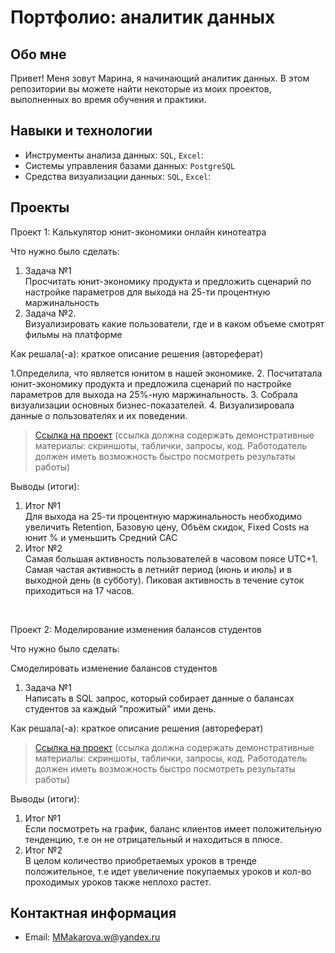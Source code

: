 # Портфолио: аналитик данных

## Обо мне 

Привет! Меня зовут Марина, я начинающий аналитик данных. 
В этом репозитории вы можете найти некоторые из моих проектов, выполненных во время обучения и практики.
<br>

## Навыки и технологии
- Инструменты анализа данных: ``SQL``, ``Excel``: 
- Системы управления базами данных: ``PostgreSQL``
- Средства визуализации данных: ``SQL``, ``Excel``: 



## Проекты
<p> Проект 1: Калькулятор юнит-экономики онлайн кинотеатра </p>
<p>Что нужно было сделать:
<ol>
  <li>Задача №1</li> Просчитать юнит-экономику продукта и предложить сценарий по настройке параметров для выхода на 25-ти процентную маржинальность
  <li>Задача №2.</li> Визуализировать какие пользователи, где и в каком объеме смотрят фильмы на платформе
</ol>

<p>Как решала(-а): краткое описание решения (автореферат)<p> 
1.Определила, что является юнитом в нашей экономике.
2. Посчитатала юнит-экономику продукта и предложила сценарий по настройке параметров для выхода на 25%-ную маржинальность.
3. Собрала визуализации основных бизнес-показателей.
4. Визуализировала данные о пользователях и их поведении.


> <a href="https://docs.google.com/spreadsheets/d/1gKYrY0HdrZGlQa8OU5qJw0czIXuDzESC/edit?usp=share_link&ouid=102929763184839150991&rtpof=true&sd=true">Ссылка на проект</a>
  (ссылка должна содержать демонстративные материалы: скриншоты, таблички, запросы, код. Работодатель должен иметь возможность быстро посмотреть результаты работы)

<p>Выводы (итоги):<p>
<ol>
  <li>Итог №1</li> Для выхода на 25-ти процентную маржинальность необходимо увеличить Retention, Базовую цену, Объём скидок, Fixed Costs на юнит % и уменьшить Средний CAC
  <li>Итог №2</li> Самая большая активность пользователей в часовом поясе UTC+1. Самая частая активность в летнийт период (июнь и июль) и в выходной день (в субботу). Пиковая активность в течение суток приходиться на 17 часов.
</ol>
<br> 

<p>Проект 2: Моделирование изменения балансов студентов</p> 
<p>Что нужно было сделать:<p>Смоделировать изменение балансов студентов
<ol>
  <li>Задача №1</li>  Написать в SQL запрос, который собирает данные о балансах студентов за каждый "прожитый" ими день.
</ol>

<p>Как решала(-а): краткое описание решения (автореферат)<p>

> <a href="https://docs.google.com/document/d/1y7xDlBk1Vp_bF_v9-LUzm5rYQBT5VF-f/edit?usp=sharing&ouid=102929763184839150991&rtpof=true&sd=true">Ссылка на проект</a>
(ссылка должна содержать демонстративные материалы: скриншоты, таблички, запросы, код. Работодатель должен иметь возможность быстро посмотреть результаты работы)
 
 <p>Выводы (итоги):<p>
<ol>
  <li>Итог №1</li> Если посмотреть на график,  баланс клиентов имеет положительную тенденцию, т.е он не отрицательный и находиться в плюсе. 
  <li>Итог №2</li> В целом количество приобретаемых уроков в тренде положительное, т.е идет увеличение покупаемых уроков и кол-во проходимых уроков также неплохо растет.
</ol>

## Контактная информация
- Email: MMakarova.w@yandex.ru

